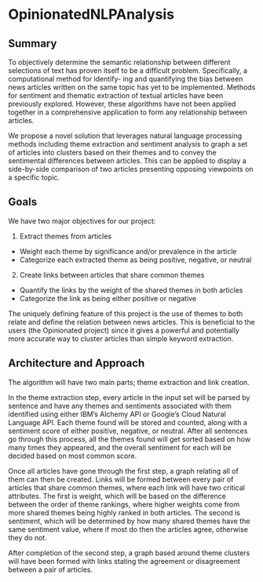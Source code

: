# OpinionatedNLPAnalysis

## Summary ##

To objectively determine the semantic relationship between different selections of text has
proven itself to be a difficult problem. Specifically, a computational method for identify-
ing and quantifying the bias between news articles written on the same topic has yet to
be implemented. Methods for sentiment and thematic extraction of textual articles have
been previously explored. However, these algorithms have not been applied together in a
comprehensive application to form any relationship between articles.

We propose a novel solution that leverages natural language processing methods including
theme extraction and sentiment analysis to graph a set of articles into clusters based on their
themes and to convey the sentimental differences between articles. This can be applied to
display a side-by-side comparison of two articles presenting opposing viewpoints on a specific
topic.

## Goals ##

We have two major objectives for our project:

1. Extract themes from articles
* Weight each theme by significance and/or prevalence in the article
* Categorize each extracted theme as being positive, negative, or neutral

2. Create links between articles that share common themes
* Quantify the links by the weight of the shared themes in both articles
* Categorize the link as being either positive or negative

The uniquely defining feature of this project is the use of themes to both relate and define
the relation between news articles. This is beneficial to the users (the Opinionated project)
since it gives a powerful and potentially more accurate way to cluster articles than simple
keyword extraction.

## Architecture and Approach ##

The algorithm will have two main parts; theme extraction and link creation.

In the theme extraction step, every article in the input set will be parsed by sentence and
have any themes and sentiments associated with them identified using either IBM’s Alchemy
API or Google’s Cloud Natural Language API. Each theme found will be stored and counted,
along with a sentiment score of either positive, negative, or neutral. After all sentences go
through this process, all the themes found will get sorted based on how many times they
appeared, and the overall sentiment for each will be decided based on most common score.
	
Once all articles have gone through the first step, a graph relating all of them can then
be created. Links will be formed between every pair of articles that share common themes,
where each link will have two critical attributes. The first is weight, which will be based on
the difference between the order of theme rankings, where higher weights come from more
shared themes being highly ranked in both articles. The second is sentiment, which will be
determined by how many shared themes have the same sentiment value, where if most do
then the articles agree, otherwise they do not.
	
After completion of the second step, a graph based around theme clusters will have been
formed with links stating the agreement or disagreement between a pair of articles.
